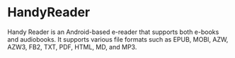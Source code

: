 # HandyReader
Handy Reader is an Android-based e-reader that supports both e-books and audiobooks. It supports various file formats such as EPUB, MOBI, AZW, AZW3, FB2, TXT, PDF, HTML, MD, and MP3.
